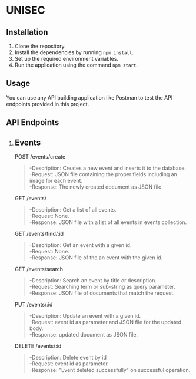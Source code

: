 # UNISEC

## Installation

1. Clone the repository.
2. Install the dependencies by running `npm install`.
3. Set up the required environment variables.
4. Run the application using the command `npm start`.

## Usage

You can use any API building application like Postman to test the API endpoints provided in this project.

## API Endpoints
1. ## Events
   POST /events/create <br>
     > -Description: Creates a new event and inserts it to the database.<br>
     > -Request: JSON file containing the proper fields including an image for each event.<br>
     > -Response: The newly created document as JSON file.<br>
     
   GET /events/<br>
    > -Description: Get a list of all events.<br>
    > -Request: None.<br>
    > -Response: JSON file with a list of all events in events collection.<br>
     
   GET /events/find/:id <br>
    > -Description: Get an event with a given id.<br>
    > -Request: None.<br>
    > -Response: JSON file of the an event with the given id.<br>
     
   GET /events/search <br>
    > -Description: Search an event by title or description.<br>
    > -Request: Searching term or sub-string as query parameter. <br>
    > -Response: JSON file of documents that match the request. <br>
     
   PUT /events/:id <br>
    > -Description: Update an event with a given id. <br>
    > -Request: event id as parameter and JSON file for the updated body. <br>
    > -Response: updated document as JSON file. <br>
     
   DELETE /events/:id <br>
    > -Description: Delete event by id <br>
    > -Request: event id as parameter. <br>
    > -Response: "Event deleted successfully" on successful operation. <br>
